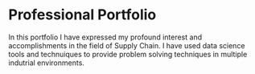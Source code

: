 # Professional Portfolio

In this portfolio I have expressed my profound interest and accomplishments in the field of Supply Chain. I have used data science tools and technuiques to provide problem solving techniques in multiple indutrial environments.
